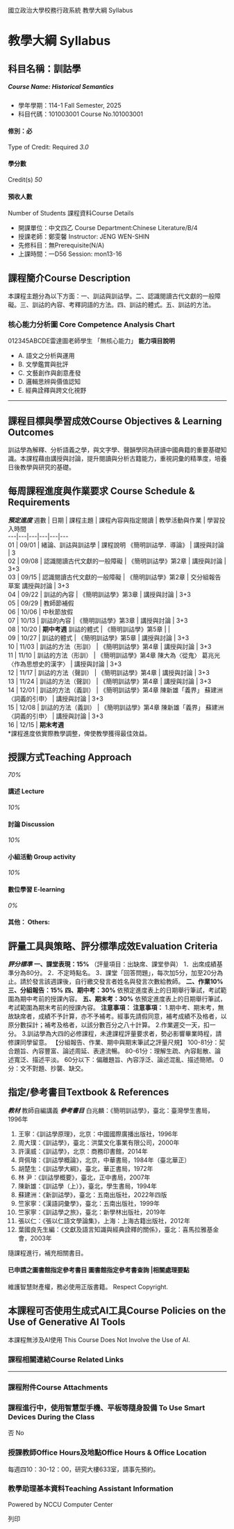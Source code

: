 國立政治大學校務行政系統 教學大綱 Syllabus
# 教學大綱 Syllabus
##  科目名稱：訓詁學 
#####  Course Name: Historical Semantics
  * 學年學期：114-1 Fall Semester, 2025 
  * 科目代碼：101003001 Course No.101003001


#### 修別：必
Type of Credit: Required 
_3.0_
#### 學分數
Credit(s)
_50_
#### 預收人數
Number of Students
課程資料Course Details
  * 開課單位：中文四乙 Course Department:Chinese Literature/B/4 
  * 授課老師：鄭雯馨 Instructor: JENG WEN-SHIN 
  * 先修科目：無Prerequisite(N/A)
  * 上課時間：一D56 Session: mon13-16


##  課程簡介Course Description
本課程主題分為以下方面：一、訓詁與訓詁學。二、認識閱讀古代文獻的一般障礙。三、訓詁的內容、考釋詞語的方法。四、訓詁的體式。五、訓詁的方法。
###  核心能力分析圖 Core Competence Analysis Chart
012345ABCDE雷達圖老師學生
「無核心能力」 
**能力項目說明**
  * A. 語文之分析與運用
  * B. 文學鑑賞與批評
  * C. 文藝創作與創意產發
  * D. 邏輯思辨與價值認知
  * E. 經典詮釋與跨文化視野


* * *
##  課程目標與學習成效Course Objectives & Learning Outcomes 
訓詁學為解釋、分析語義之學，與文字學、聲韻學同為研讀中國典籍的重要基礎知識。本課程藉由講授與討論，提升閱讀與分析古籍能力，重視詞彙的精準度，培養日後教學與研究的基礎。
##  每周課程進度與作業要求 Course Schedule & Requirements
**_預定進度_**
週數 |  日期 |  課程主題 |  課程內容與指定閱讀 |  教學活動與作業 |  學習投入時間  
---|---|---|---|---|---  
01 |  09/01 |  緒論、訓詁與訓詁學 |  課程說明 《簡明訓詁學．導論》 |  講授與討論 |  3  
02 |  09/08 |  認識閱讀古代文獻的一般障礙 |  《簡明訓詁學》第2章 |  講授與討論 |  3+3  
03 |  09/15 |  認識閱讀古代文獻的一般障礙 |  《簡明訓詁學》第2章 |  交分組報告草案 講授與討論 |  3+3  
04 |  09/22 |  訓詁的內容 |  《簡明訓詁學》第3章 |  講授與討論 |  3+3  
05 |  09/29 |  教師節補假  
06 |  10/06 |  中秋節放假  
07 |  10/13 |  訓詁的內容 |  《簡明訓詁學》第3章 |  講授與討論 |  3+3  
08 |  10/20 |  **期中考週** 訓詁的體式 |  《簡明訓詁學》第5章 |  |   
09 |  10/27 |  訓詁的體式 |  《簡明訓詁學》第5章 |  講授與討論 |  3+3  
10 |  11/03 |  訓詁的方法（形訓） |  《簡明訓詁學》第4章 |  講授與討論 |  3+3  
11 |  11/10 |  訓詁的方法（形訓） |  《簡明訓詁學》第4章 陳大為〈從鬼〉 葛兆光〈作為思想史的漢字〉 |  講授與討論 |  3+3  
12 |  11/17 |  訓詁的方法（聲訓） |  《簡明訓詁學》第4章 |  講授與討論 |  3+3  
13 |  11/24 |  訓詁的方法（聲訓） |  《簡明訓詁學》第4章 |  講授與討論 |  3+3  
14 |  12/01 |  訓詁的方法（義訓） |  《簡明訓詁學》第4章 陳新雄「義界」 蘇建洲〈詞義的引申〉 |  講授與討論 |  3+3  
15 |  12/08 |  訓詁的方法（義訓） |  《簡明訓詁學》第4章 陳新雄「義界」 蘇建洲〈詞義的引申〉 |  講授與討論 |  3+3  
16 |  12/15 |  **期末考週**  
*課程進度依實際教學調整，俾使教學獲得最佳效益。
##  授課方式Teaching Approach
_70%_
####  講述 Lecture
_10%_
####  討論 Discussion
_10%_
####  小組活動 Group activity
_10%_
####  數位學習 E-learning
_0%_
####  其他： Others:
##  評量工具與策略、評分標準成效Evaluation Criteria
**_評分標準_**
**一、課堂表現：15%** （評量項目：出缺席、課堂參與）
1．出席成績基準分為80分。
2．不定時點名。
3．課堂「回答問題」，每次加5分，加至20分為止。請於發言該週課後，自行繳交發言者姓名與發言次數給教師。
**二、作業10%**
**三、分組報告：15%**
**四、期中考：30%**
依預定進度表上的日期舉行筆試，考試範圍為期中考前的授課內容。
**五、期末考：30%**
依預定進度表上的日期舉行筆試，考試範圍為期末考前的授課內容。
**注意事項：**
**注意事項：**
1.期中考、期末考，無故缺席者，成績不予計算，亦不予補考。經事先請假同意，補考成績不及格者，以原分數採計；補考及格者，以該分數百分之八十計算。
2.作業遲交一天，扣一分。
3.訓詁學為大四的必修課程，未達課程評量要求者，勢必影響畢業時程，請修課同學留意。
【分組報告、作業、期中與期末筆試之評量尺規】
100-81分：契合題旨、內容豐富、論述周延、表達流暢。
80-61分：理解生疏、內容鬆散、論述寬泛、描述平淡。
60分以下：偏離題旨、內容浮泛、論述混亂、描述簡陋。
0分：文不對題、抄襲、缺交。
##  指定/參考書目Textbook & References
**_教材_** 教師自編講義
**_參考書目_**
白兆麟：《簡明訓詁學》，臺北：臺灣學生書局，1996年
  1. 王寧：《訓詁學原理》，北京：中國國際廣播出版社，1996年
  2. 周大璞：《訓詁學》，臺北：洪葉文化事業有限公司，2000年
  3. 許漢威：《訓詁學》，北京：商務印書館，2014年
  4. 齊佩瑢：《訓詁學概論》，北京，中華書局，1984年（臺北華正）
  5. 胡楚生：《訓詁學大綱》，臺北，華正書局，1972年
  6. 林 尹：《訓詁學概要》，臺北，正中書局，2007年
  7. 陳新雄：《訓詁學（上）》，臺北，學生書局，1994年
  8. 蘇建洲：《新訓詁學》，臺北：五南出版社，2022年四版
  9. 竺家寧：《漢語詞彙學》，臺北：五南出版社，1999年
  10. 竺家寧：《訓詁學之旅》，臺北：新學林出版社，2019年
  11. 張以仁：《張以仁語文學論集》，上海：上海古籍出版社，2012年
  12. 葉國良先生編：《文獻及語言知識與經典詮釋的關係》，臺北：喜馬拉雅基金會，2003年


隨課程進行，補充相關書目。
####  已申請之圖書館指定參考書目  圖書館指定參考書查詢 |相關處理要點
維護智慧財產權，務必使用正版書籍。 Respect Copyright.
##  本課程可否使用生成式AI工具Course Policies on the Use of Generative AI Tools
本課程無涉及AI使用 This Course Does Not Involve the Use of AI.
###  課程相關連結Course Related Links
* * *
###  課程附件Course Attachments
###  課程進行中，使用智慧型手機、平板等隨身設備 To Use Smart Devices During the Class
否  No
###  授課教師Office Hours及地點Office Hours & Office Location
每週四10：30-12：00，研究大樓633室，請事先預約。
###  教學助理基本資料Teaching Assistant Information
Powered by NCCU Computer Center
  
列印
